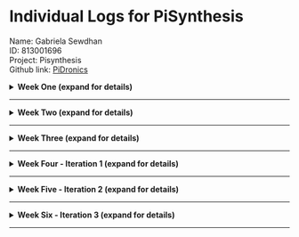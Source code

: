 # Individual Logs for PiSynthesis

Name: Gabriela Sewdhan <br>
ID: 813001696 <br>
Project: Pisynthesis <br>
Github link: [PiDronics](https://github.com/PiDronics) <br>

<details>
<summary><strong>Week One (expand for details)</strong></summary>
<strong><h1>15th to 19th September</h1></strong><p>

<strong><h3>Tasks Completed -</h3></strong>
<ul>
    <li>This week we discussed on whatsapp, the project we would be doing. We decided
    to choose the same project that we started working on for Software Engineering 1 and HackAgainstHunger. </li>
    <li>We talked about:</li>
    <ul>
        <li>The importance of getting stakeholders</li>
        <li>Who are the Stakeholders</li>
        <li>Shared what we did for Software Engineering 1</li>
        <li>Discussed how to make the project better</li>
        <li>Discussed the importance of communicating with stakeholders to develop the system.</li>
    </ul>
</ul>

<strong><h3>Thoughts -</h3></strong>
    <ul>
        <li>I am very excited for the course as it is fully practical and involves developing a fully functional product that can be ready for release.</li>
        <li>I did however wonder how I would be able to handle both work and school as there was already enough pressure at work.</li>
        <li>I am very glad we continued with the automated hydroponics idea as I hope we can assist the world in providing a steady supply of food</li>
        <li>I am also very excited to work on more hardware as well as design and development of an app.</li>
    </ul>
    
<strong><h3>Lessons Learnt -</h3></strong>
    <ul>
        <li>User and Stakeholder feedback is of most importance when developing a product for customers. This was learnt in both my work environment and from class. Without stakeholders and users, we, as developers, would never be 100% what the customer wants.</li>
    </ul>
    
<strong><h3>Hours worked - </h3></strong>
    <ul>
        <li>This week we just discussed and gathered information for around 3 hours.</li>
    </ul>
</p>
</details>

*** 

<details>
<summary><strong>Week Two (expand for details)</strong></summary>

<strong><h1>24th to 28th September</h1></strong><p>

<strong><h3>Tasks Completed -</h3></strong>
<ul>
    <li>This week we met in person for a meeting, 
    discussed the milestones to be completed, the user and system requirements.</li>
    <li>We talked on whatsapp to discuss and complete milestone 1.</li>
    <li>We discussed how we will be meeting for the rest of the semester and decided to use both slack and whatsapp for messaging, and hangouts for video meetings.</li>
    <li>We discussed the skills each of us have and how it would fit into the project. Since Michael Ali and I had experience with the raspberry pi and sensors from doing research with Dr. Mohammed, as well as from mentoring for the DCIT Bootcamp, we were choosen for the hardware component of the project.</li>
</ul>

<strong><h3>Thoughts -</h3></strong>
    <ul>
        <li>Since we had most of the tasks completed for milestone from software engineering 1, there was not much to do, which was beneficial to me as work was taking up most of my time.</li>
        <li>Even though automation was the most important feature for our product, we decided to take it our for the scope of this project as obtaining the equipment as well as time, were constraints.</li>
        <li>Even though my work would mostly be on the hardware aspect of the project, I have a passion for design and decided that I would also aid with the design and development of the app.</li>
    </ul>
    
<strong><h3>Hours worked - </h3></strong>
    <ul>
        <li>This week we also discussed and gathered information for around 4 hours.</li>
    </ul>
</p>
</details>

***

<details>
<summary><strong>Week Three (expand for details)</strong></summary>

<strong><h1>1st to 5th October</h1></strong>

<strong><h3>Tasks Completed -</h3></strong>
<ul>
    <li> We completed the user, system, functional and non-functional requirements.</li>
    <li> We also completed the uml diagrams and specification for the system.</li>
    <li> We had a meeting on Thursday in person to discuss what went on in class 
    and what Kyle said during the meeting. </li>
    <li> We discussed stakeholders, getting the sensors and the raspberry pi 
    and we set up other meetings to be held everyday where we would just tell each other what we worked on, our progress, and what we plan to do for that day.</li>
</ul>
    
<strong><h3>Lessons Learnt -</h3></strong>
    <ul>
        <li>Michael Ali and my ongoing internship came in handy for Scrum as we took what we learnt from doing scrum meetings everyday at work, and applied it to our project. Before I used to think once I get the product completed, that is the most important thing in software development. However, both my classes and work thought me that software development is not only about the code, but also about being professional, meeting deadlines, having sprints and scrum meetings, having or being a leader and organising tasks beforehand.</li>
        <li>I have also learnt that communication is of utmost importance.</li>
    </ul>
    
<strong><h3>Hours worked - </h3></strong>
    <ul>
        <li>8 Hours</li>
    </ul>
</details>

***

<details>
<summary><strong>Week Four - Iteration 1 (expand for details)</strong></summary>

<strong><h1>Saturday 6th October</h1></strong>
<ul>
    <li> We had a meeting at 9:30 pm for an hour to discuss the contact of stakeholder, 
    getting a raspberry pi and ensuring that the sensors are working 
    and discussed what we should do for the rest of the week. </li>
    <li> We discussed who would be the scrum master and product owner for the 1st iteration:</li>
    <ul>
    <li>Scrum Master: <a href="https://github.com/Qarun-Qadir-Bissoondial">Qarun Bissoondial</a></li>
    <li>Product Owner: <a href="https://github.com/irontarkus95">Michael Ali</a></li>
    </ul>
    <li> <strong>Hours worked - 1 1/2 hours</strong></li>
</ul>

<strong><h1>Sunday 7th October</h1></strong>
<ul>
    <li> Today I researched on which technology to use between DigitalOcean and Firebase,
    made a written Document, documenting the pros and cons, pricing, 
    what they both are and their features. 
    At the end, I decided that using both is best, 
    where DigitalOcean would be used for computing and cloud services, 
    and since it needs a database to be integrated and managed, 
    I decided to integrate Firebase into it since it is the easiest to use 
    and we all have experience with it. It is also much easier to manage.</li>
    <li> I also created a github organization ‘PiDronics’, 
    created three repos and made develop and feature branches for each of them, 
    pushing the code we had so far. </li>
    <li> We had a meeting for an hour at 9:30 pm to talk about the tasks we did and 
    discuss the results we came up with from our research.</li>
    <li> We decided to use real time db for Firebase, Digital Ocean after for computing, 
    React for the app.</li>
    <li> I learnt how to use git pages and learnt more about Digital Ocean.</li>
    <li> <strong>Hours worked – 1-7pm</strong> (lunch was from 4-5)</li>
</ul>

<strong><h1>Monday 8th October</h1></strong>
<ul>
    <li> Today, I researched on the different sensors needed for hydroponics 
    and the most effective way to automatically keep the environment optimal.</li>
    <li> I did not get to work as much as I wanted to as I overworked 
    for my job and it was really exhausting. I'm still learning to manage my time.</li>
    <li> <strong>Hours worked - 5-6pm</strong></li>
</ul>

<strong><h1>Tuesday 9th October</h1></strong>
<ul>
    <li> Today, we met with our first stakeholder and obtained very useful information from 11-12pm.</li>
    <li> I also worked with Michael to set up the sensors with the raspberry pi 
    and ensure that it is working.</li>
    <li><strong>Hours worked - 6-8pm</strong></li>
</ul>

<strong><h1>Wednesday 10th October</h1></strong>
<ul>
    <li> Today, Michael and I could not attend UWI as he became horribly sick 
    and needed to go to the doctor :( </li>
</ul>

<strong><h1>Thursday 11th October</h1></strong>
<ul>
    <li> Today Michael and I went to the doctor and did not get much done.</li>
    However, I still did some research on DigitalOcean and watch YouTube videos on how to use it.
    <li> <strong>Hours worked - 6 - 7:30pm</strong></li>
</ul>

<strong><h1>Friday 12th October</h1></strong>
<ul>
    <li> Today I researched on how to pull data from the raspberry pi into Firebase.</li>
    <li> I worked on writing the code to read data from the temperature/humidity sensor.</li>
    <li> <strong>Hours worked - 6 - 9pm</strong></li>
</ul>

<strong><h1>Saturday 13th October</h1></strong>
<ul>
    <li> I watched tutorials and learnt some React to help out with the front-end.</li>
    <li> I tried to make the web app responsive and look good on a mobile app, but it was of no use.</li>
    <li> I discussed with my team, possible designs and ways to make the app look good on mobile while also being readable and neat.</li>
    <li> <strong>Hours worked - 10- 4pm</strong></li>
</ul>

<strong><h1>Sunday 14th October</h1></strong>
<ul>
    <li> I did further research on how to make our system completely autonomous.</li>
</ul>

</details>

***

<details>
<summary><strong>Week Five - Iteration 2 (expand for details)</strong></summary>

<strong><h1>Monday 15th October</h1></strong>
<ul>
    <li> We discussed who would be the scrum master and product owner this week:</li>
    <ul>
    <li> New Scrum Master: <a href="https://github.com/princesszelda94">Gabriela Sewdhan</a></li>
    <li> New Product Owner: <a href="https://github.com/Qarun-Qadir-Bissoondial">Qarun Bissoondial</a></li>
    </ul>
    <li> I planned out and assigned tasks for everyone for this week and made sure that we can finish it in time.</li>
    <li> <strong>Hours worked - 9 - 12 pm</strong></li>
</ul>

<strong><h1>Tuesday 16th October</h1></strong>
<ul>
    <li> I worked with Michael to pull the sensor values into firebase and into the web app.</li>
    <li> We worked on Milestone 3: Most of it was done already, we were not sure about the "proof of methodology".</li>
</ul>

<strong><h1>Wednesday 17th October</h1></strong>
<ul>
    <li> We had a scrum meeting and discussed how to fix the structure of Firebase. We did a code review where Kristan, Michael and I reviewed the code and structure we used for Firebase and ways to improve it. It felt great seeing someone explain their code, I learnt a lot and feel like we should make code reviews a regular thing.</li>
</ul>

<strong><h1>Thursday 18th October</h1></strong>
<ul>
    <li> I worked with Michael to test if the sensors we had could be submerged. It could not as our sensors do not work in a moisture rich environment.</li>
    <ul>
        <li> We researched ways to coat the sensors and coated them in a shrink-wrap.</li>
        <li> We also discussed dipping them in thermally conductive epoxy.</li>
        <li> This outcome had me feeling down as Michael and I worked hard on our code to read sensor values and test them. However, this is just a minor drawback.</li>
    </ul>
    <li> <strong>What I learnt</strong> => I learnt that before jumping into coding a physical component, I should do proper research first and ensure the hardware can be used for what I want it to. However, we only went ahead with those sensors at first as we did not know we were going to submerge the sensors at first. This information only came out to us after our first meeting with our stakeholder. </li>
</ul>

<strong><h1>Friday 19th October</h1></strong>
<ul>
    <li> Michael and I obtained the pi3 and tested out sensor code on it.</li>
    <ul>
        <li> Outcome - The libraries did not work the same for the pi3 as it did for the pi2.</li>
        <li> We researched and found ways for our sensor code to work on both the pi2 and pi3.</li>
    </ul>
</ul>

<strong><h1>Saturday 20th October</h1></strong>
<ul>
    <li> I worked with Michael to wrie sensor code to pull data from both the pi2 and pi3. </li>
    <li> I also unit tested the functions used in the sensor code.</li>
</ul>

<strong><h1>Sunday 21st October</h1></strong>
<ul>
    <li> We discussed who would be the scrum master and product owner this week:</li>
    <ul>
    <li> New Scrum Master: <a href="https://github.com/irontarkus95">Michael Ali</a></li>
        <li> New Product Owner: <a href="https://github.com/KCB4Rockstar">Kristan Birbalsingh</a></li>
    </ul>
    <li> We discussed what we completed for the week, what's left to do and problems we ran into.</li>
</ul>

<strong><h1>Monday 22nd October</h1></strong>
<ul>
    <li> We discussed changing our database from Firebase to a relational database.</li>
    <li> I conducted some unit tests to test the data types for the sensor code </li>
    <li> I included try except into my code to test if my libraries, methods and parameters exist</li>
    <li> I researched the code used and how to setup the Dissolved Oxygen and EC meters</li>
    <li> <strong>Hours worked - 10pm - 4am </strong> </li>
</ul>

<strong><h1>Tuesday 23rd October</h1></strong>
</details>

***

<details>
<summary><strong>Week Six - Iteration 3 (expand for details)</strong></summary>

<strong><h1>Wednesday 24th October</h1></strong>
</details>

***